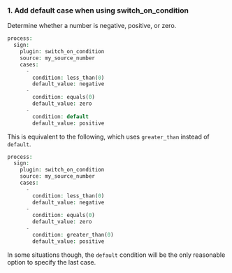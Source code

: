 ### 1\. Add default case when using switch\_on\_condition 

Determine whether a number is negative, positive, or zero.

```php
process:
  sign:
    plugin: switch_on_condition
    source: my_source_number
    cases:
      -
        condition: less_than(0)
        default_value: negative
      -
        condition: equals(0)
        default_value: zero
      -
        condition: default
        default_value: positive
```

This is equivalent to the following, which uses `greater_than` instead of `default`.

```php
process:
  sign:
    plugin: switch_on_condition
    source: my_source_number
    cases:
      -
        condition: less_than(0)
        default_value: negative
      -
        condition: equals(0)
        default_value: zero
      -
        condition: greater_than(0)
        default_value: positive
```

In some situations though, the `default` condition will be the only reasonable option to specify the last case.